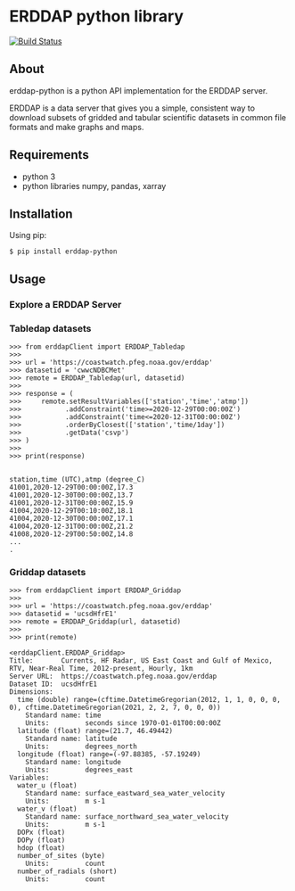 # ERDDAP python library 

[![Build Status](https://travis-ci.com/hmedrano/erddap-python.svg?branch=main)](https://travis-ci.com/hmedrano/erddap-python)

## About

erddap-python is a python API implementation for the ERDDAP server.

ERDDAP is a data server that gives you a simple, consistent way to download subsets of gridded and tabular scientific datasets in common file formats and make graphs and maps. 

## Requirements

 - python 3
 - python libraries numpy, pandas, xarray

## Installation

Using pip:

```
$ pip install erddap-python
```

## Usage

### Explore a ERDDAP Server


### Tabledap datasets 

```
>>> from erddapClient import ERDDAP_Tabledap
>>> 
>>> url = 'https://coastwatch.pfeg.noaa.gov/erddap'
>>> datasetid = 'cwwcNDBCMet'
>>> remote = ERDDAP_Tabledap(url, datasetid)
>>> 
>>> response = (
>>>     remote.setResultVariables(['station','time','atmp'])
>>>           .addConstraint('time>=2020-12-29T00:00:00Z')
>>>           .addConstraint('time<=2020-12-31T00:00:00Z')
>>>           .orderByClosest(['station','time/1day'])
>>>           .getData('csvp')
>>> )
>>> 
>>> print(response)


station,time (UTC),atmp (degree_C)
41001,2020-12-29T00:00:00Z,17.3
41001,2020-12-30T00:00:00Z,13.7
41001,2020-12-31T00:00:00Z,15.9
41004,2020-12-29T00:10:00Z,18.1
41004,2020-12-30T00:00:00Z,17.1
41004,2020-12-31T00:00:00Z,21.2
41008,2020-12-29T00:50:00Z,14.8
...
.
```

### Griddap datasets

```
>>> from erddapClient import ERDDAP_Griddap
>>> 
>>> url = 'https://coastwatch.pfeg.noaa.gov/erddap'
>>> datasetid = 'ucsdHfrE1'
>>> remote = ERDDAP_Griddap(url, datasetid)
>>> 
>>> print(remote)

<erddapClient.ERDDAP_Griddap>
Title:       Currents, HF Radar, US East Coast and Gulf of Mexico, RTV, Near-Real Time, 2012-present, Hourly, 1km
Server URL:  https://coastwatch.pfeg.noaa.gov/erddap
Dataset ID:  ucsdHfrE1
Dimensions: 
  time (double) range=(cftime.DatetimeGregorian(2012, 1, 1, 0, 0, 0, 0), cftime.DatetimeGregorian(2021, 2, 2, 7, 0, 0, 0)) 
    Standard name: time 
    Units:         seconds since 1970-01-01T00:00:00Z 
  latitude (float) range=(21.7, 46.49442) 
    Standard name: latitude 
    Units:         degrees_north 
  longitude (float) range=(-97.88385, -57.19249) 
    Standard name: longitude 
    Units:         degrees_east 
Variables: 
  water_u (float) 
    Standard name: surface_eastward_sea_water_velocity 
    Units:         m s-1 
  water_v (float) 
    Standard name: surface_northward_sea_water_velocity 
    Units:         m s-1 
  DOPx (float) 
  DOPy (float) 
  hdop (float) 
  number_of_sites (byte) 
    Units:         count 
  number_of_radials (short) 
    Units:         count 

```
